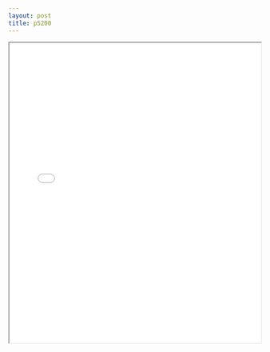 ```yaml
---
layout: post
title: p5200
---
```


<div class="pdf-container">
<iframe src="/ea/assets/pdfs/pub.n.ins/p5200.pdf" height="600" width="100%" allowFullScreen="true"></iframe>
</div>

